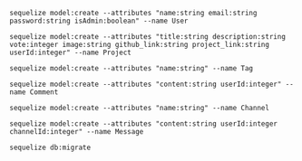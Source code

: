 ``sequelize model:create --attributes "name:string email:string password:string isAdmin:boolean" --name User``

``sequelize model:create --attributes "title:string description:string vote:integer image:string github_link:string project_link:string userId:integer" --name Project``

``sequelize model:create --attributes "name:string" --name Tag``

``sequelize model:create --attributes "content:string userId:integer" --name Comment``

``sequelize model:create --attributes "name:string" --name Channel``

``sequelize model:create --attributes "content:string userId:integer channelId:integer" --name Message``

``sequelize db:migrate``